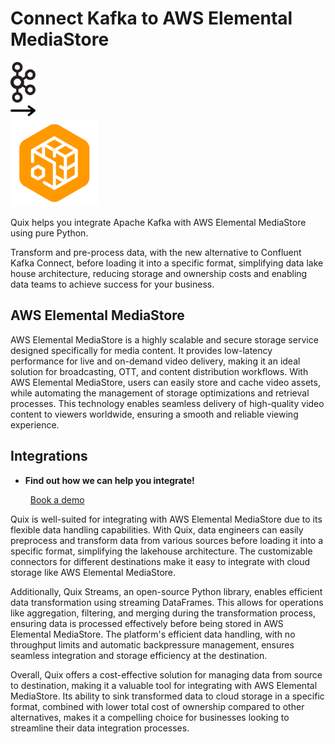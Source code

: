 # Connect Kafka to AWS Elemental MediaStore

<div class="connect-images cards blog-grid-card" markdown>
<div>
<img src="../images/kafka_logo.png" width="40px" />
</div>
<div>
<img src="../images/arrow.svg" width="40px" />
</div>
<div>
<img src="./images/aws-elemental-mediastore_1.jpg" />
</div>
</div>

Quix helps you integrate Apache Kafka with AWS Elemental MediaStore using pure Python.

Transform and pre-process data, with the new alternative to Confluent Kafka Connect, before loading it into a specific format, simplifying data lake house architecture, reducing storage and ownership costs and enabling data teams to achieve success for your business.

## AWS Elemental MediaStore

AWS Elemental MediaStore is a highly scalable and secure storage service designed specifically for media content. It provides low-latency performance for live and on-demand video delivery, making it an ideal solution for broadcasting, OTT, and content distribution workflows. With AWS Elemental MediaStore, users can easily store and cache video assets, while automating the management of storage optimizations and retrieval processes. This technology enables seamless delivery of high-quality video content to viewers worldwide, ensuring a smooth and reliable viewing experience.

## Integrations

<div class="grid cards" markdown>

- __Find out how we can help you integrate!__

    <a class="md-button md-button--primary" href="https://quix.io/book-a-demo" target="_blank" style="margin:.5rem;">Book a demo</a>

</div>


Quix is well-suited for integrating with AWS Elemental MediaStore due to its flexible data handling capabilities. With Quix, data engineers can easily preprocess and transform data from various sources before loading it into a specific format, simplifying the lakehouse architecture. The customizable connectors for different destinations make it easy to integrate with cloud storage like AWS Elemental MediaStore.

Additionally, Quix Streams, an open-source Python library, enables efficient data transformation using streaming DataFrames. This allows for operations like aggregation, filtering, and merging during the transformation process, ensuring data is processed effectively before being stored in AWS Elemental MediaStore. The platform's efficient data handling, with no throughput limits and automatic backpressure management, ensures seamless integration and storage efficiency at the destination.

Overall, Quix offers a cost-effective solution for managing data from source to destination, making it a valuable tool for integrating with AWS Elemental MediaStore. Its ability to sink transformed data to cloud storage in a specific format, combined with lower total cost of ownership compared to other alternatives, makes it a compelling choice for businesses looking to streamline their data integration processes.

